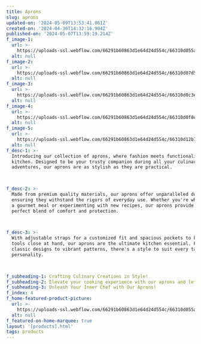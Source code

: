 ```yaml
---
title: Aprons
slug: aprons
updated-on: '2024-05-09T13:53:41.061Z'
created-on: '2024-04-30T14:32:16.904Z'
published-on: '2024-05-07T13:59:19.214Z'
f_image-1:
  url: >-
    https://uploads-ssl.webflow.com/66291b60863d1e64d24d554c/66310d055a5c0469ad3550c1_51x3heovwxl-ul1000-.jpg
  alt: null
f_image-2:
  url: >-
    https://uploads-ssl.webflow.com/66291b60863d1e64d24d554c/66310d07d5854320e1d62c55_Hero-20230825_ApronsTBRNHeroV2_Renzi.webp
  alt: null
f_image-3:
  url: >-
    https://uploads-ssl.webflow.com/66291b60863d1e64d24d554c/66310d0c3ec545b83188b294_pexels-antonius-ferret-6223058.jpg
  alt: null
f_image-4:
  url: >-
    https://uploads-ssl.webflow.com/66291b60863d1e64d24d554c/66310d0f8ece7c291ca5fe39_pexels-ivan-samkov-5446846.jpg
  alt: null
f_image-5:
  url: >-
    https://uploads-ssl.webflow.com/66291b60863d1e64d24d554c/66310d12b7ac59c19fb09624_pexels-cristian-rojas-8064906.jpg
  alt: null
f_desc-1: >-
  Introducing our collection of aprons, where fashion meets functionality in the
  kitchen. Designed to be your trusty companion during all your culinary
  adventures, our aprons are as stylish as they are practical.


  ‍
f_desc-2: >-
  Made from premium quality materials, our aprons offer unparalleled durability,
  ensuring they withstand the rigors of everyday use. Whether you're whipping up
  a gourmet meal or experimenting with new recipes, our aprons provide the
  perfect blend of comfort and protection.


  ‍
f_desc-3: >-
  With adjustable straps for a customized fit and spacious pockets to keep your
  tools close at hand, our aprons are the ultimate kitchen essential. From
  classic designs to vibrant patterns, there's a style to suit every taste and
  personality.


  ‍
f_subheading-1: Crafting Culinary Creations in Style!
f_subheading-2: Elevate your cooking experience with our aprons and let your creativity shine
f_subheading-3: Unleash Your Inner Chef with Our Aprons!
f_index: 4
f_home-featured-product-picture:
  url: >-
    https://uploads-ssl.webflow.com/66291b60863d1e64d24d554c/66310d055a5c0469ad3550c1_51x3heovwxl-ul1000-.jpg
  alt: null
f_featured-on-home-marquee: true
layout: '[products].html'
tags: products
---
```



